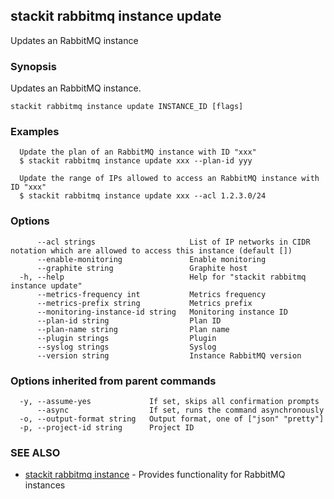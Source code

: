 ## stackit rabbitmq instance update

Updates an RabbitMQ instance

### Synopsis

Updates an RabbitMQ instance.

```
stackit rabbitmq instance update INSTANCE_ID [flags]
```

### Examples

```
  Update the plan of an RabbitMQ instance with ID "xxx"
  $ stackit rabbitmq instance update xxx --plan-id yyy

  Update the range of IPs allowed to access an RabbitMQ instance with ID "xxx"
  $ stackit rabbitmq instance update xxx --acl 1.2.3.0/24
```

### Options

```
      --acl strings                     List of IP networks in CIDR notation which are allowed to access this instance (default [])
      --enable-monitoring               Enable monitoring
      --graphite string                 Graphite host
  -h, --help                            Help for "stackit rabbitmq instance update"
      --metrics-frequency int           Metrics frequency
      --metrics-prefix string           Metrics prefix
      --monitoring-instance-id string   Monitoring instance ID
      --plan-id string                  Plan ID
      --plan-name string                Plan name
      --plugin strings                  Plugin
      --syslog strings                  Syslog
      --version string                  Instance RabbitMQ version
```

### Options inherited from parent commands

```
  -y, --assume-yes             If set, skips all confirmation prompts
      --async                  If set, runs the command asynchronously
  -o, --output-format string   Output format, one of ["json" "pretty"]
  -p, --project-id string      Project ID
```

### SEE ALSO

- [stackit rabbitmq instance](./stackit_rabbitmq_instance.md) - Provides functionality for RabbitMQ instances
